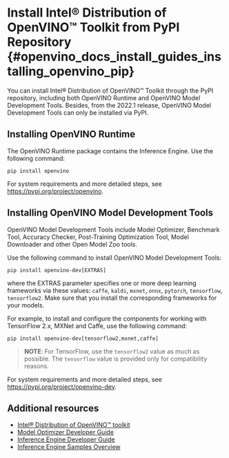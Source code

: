 # Install Intel® Distribution of OpenVINO™ Toolkit from PyPI Repository {#openvino_docs_install_guides_installing_openvino_pip}

You can install Intel® Distribution of OpenVINO™ Toolkit through the PyPI repository, including both OpenVINO Runtime and OpenVINO Model Development Tools. Besides, from the 2022.1 release, OpenVINO Model Development Tools can only be installed via PyPI.


## Installing OpenVINO Runtime

The OpenVINO Runtime package contains the Inference Engine. Use the following command:
```
pip install openvino
```

For system requirements and more detailed steps, see <https://pypi.org/project/openvino>.


## Installing OpenVINO Model Development Tools

OpenVINO Model Development Tools include Model Optimizer, Benchmark Tool, Accuracy Checker, Post-Training Optimization Tool, Model Downloader and other Open Model Zoo tools.

Use the following command to install OpenVINO Model Development Tools:
```
pip install openvino-dev[EXTRAS]
```
where the EXTRAS parameter specifies one or more deep learning frameworks via these values: `caffe`, `kaldi`, `mxnet`, `onnx`, `pytorch`, `tensorflow`, `tensorflow2`. Make sure that you install the corresponding frameworks for your models.

For example, to install and configure the components for working with TensorFlow 2.x, MXNet and Caffe, use the following command:
```
pip install openvino-dev[tensorflow2,mxnet,caffe]
```

> **NOTE**: For TensorFlow, use the `tensorflow2` value as much as possible. The `tensorflow` value is provided only for compatibility reasons.
   
For system requirements and more detailed steps, see <https://pypi.org/project/openvino-dev>.


## Additional resources

- [Intel® Distribution of OpenVINO™ toolkit](https://software.intel.com/en-us/openvino-toolkit)
- [Model Optimizer Developer Guide](../MO_DG/Deep_Learning_Model_Optimizer_DevGuide.md)
- [Inference Engine Developer Guide](../OV_Runtime_UG/Deep_Learning_Inference_Engine_DevGuide.md)
- [Inference Engine Samples Overview](../OV_Runtime_UG/Samples_Overview.md)
